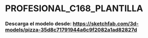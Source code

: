 # PROFESIONAL_C168_PLANTILLA
### Descarga el modelo desde: https://sketchfab.com/3d-models/pizza-35d8c71791944a6c9f2082a1ad82827d

